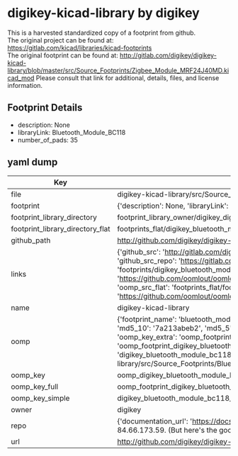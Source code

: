 # digikey-kicad-library by digikey  
This is a harvested standardized copy of a footprint from github.  
The original project can be found at:  
https://gitlab.com/kicad/libraries/kicad-footprints  
The original footprint can be found at:
http://gitlab.com/digikey/digikey-kicad-library/blob/master/src/Source_Footprints/Zigbee_Module_MRF24J40MD.kicad_mod
Please consult that link for additional, details, files, and license information.  
## Footprint Details
* description: None  
* libraryLink: Bluetooth_Module_BC118  
* number_of_pads: 35  
## yaml dump  
| Key | Value |  
| --- | --- |  
| file | digikey-kicad-library/src/Source_Footprints/Bluetooth_Module_BC118.kicad_mod |  
| footprint | {'description': None, 'libraryLink': 'Bluetooth_Module_BC118', 'number_of_pads': 35} |  
| footprint_library_directory | footprint_library_owner/digikey_digikey-kicad-library |  
| footprint_library_directory_flat | footprints_flat/digikey_bluetooth_module_bc118_bluetooth_module_bc118/working |  
| github_path | http://github.com/digikey/digikey-kicad-library/blob/master/src/Source_Footprints/Bluetooth_Module_BC118.kicad_mod |  
| links | {'github_src': 'http://gitlab.com/digikey/digikey-kicad-library/blob/master/src/Source_Footprints/Zigbee_Module_MRF24J40MD.kicad_mod', 'github_src_repo': 'https://gitlab.com/kicad/libraries/kicad-footprints', 'oomp_bot': 'footprints/digikey_bluetooth_module_bc118_bluetooth_module_bc118/working', 'oomp_bot_github': 'https://github.com/oomlout/oomlout_oomp_footprint_bot/tree/main/footprints/digikey_bluetooth_module_bc118_bluetooth_module_bc118/working', 'oomp_src_flat': 'footprints_flat/footprints_flat/digikey_bluetooth_module_bc118_bluetooth_module_bc118/working', 'oomp_src_flat_github': 'https://github.com/oomlout/oomlout_oomp_footprint_src/tree/main/footprints_flat/digikey_bluetooth_module_bc118_bluetooth_module_bc118/working'} |  
| name | digikey-kicad-library |  
| oomp | {'footprint_name': 'bluetooth_module_bc118', 'library_name': 'bluetooth_module_bc118_kicad_mod', 'md5': '7a213abeb22796f6c16b61d1b2e0a6ee', 'md5_10': '7a213abeb2', 'md5_5': '7a213', 'md5_6': '7a213a', 'oomp_key': 'oomp_digikey_bluetooth_module_bc118_bluetooth_module_bc118', 'oomp_key_extra': 'oomp_footprint_digikey_bluetooth_module_bc118_bluetooth_module_bc118', 'oomp_key_full': 'oomp_footprint_digikey_bluetooth_module_bc118_bluetooth_module_bc118_7a213a', 'oomp_key_simple': 'digikey_bluetooth_module_bc118_bluetooth_module_bc118', 'original_filename': 'digikey-kicad-library/src/Source_Footprints/Bluetooth_Module_BC118.kicad_mod', 'owner_name': 'digikey'} |  
| oomp_key | oomp_digikey_bluetooth_module_bc118_bluetooth_module_bc118 |  
| oomp_key_full | oomp_footprint_digikey_bluetooth_module_bc118_bluetooth_module_bc118 |  
| oomp_key_simple | digikey_bluetooth_module_bc118_bluetooth_module_bc118 |  
| owner | digikey |  
| repo | {'documentation_url': 'https://docs.github.com/rest/overview/resources-in-the-rest-api#rate-limiting', 'message': "API rate limit exceeded for 84.66.173.59. (But here's the good news: Authenticated requests get a higher rate limit. Check out the documentation for more details.)"} |  
| url | http://github.com/digikey/digikey-kicad-library |  

